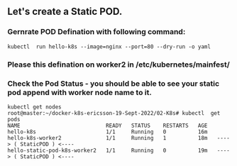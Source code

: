 ## Let's create a Static POD. 

### Gernrate POD Defination with following command: 
```
kubectl  run hello-k8s --image=nginx --port=80 --dry-run -o yaml
```

### Please this defination on worker2 in /etc/kubernetes/mainfest/

### Check the Pod Status - you should be able to see your static pod append with worker node name to it. 

```
kubectl get nodes 
root@master:~/docker-k8s-ericsson-19-Sept-2022/02-K8s# kubectl  get pods
NAME                           READY   STATUS    RESTARTS   AGE
hello-k8s                      1/1     Running   0          16m
hello-k8s-worker2              1/1     Running   1          18m   ----> ( StaticPOD ) <----
hello-static-pod-k8s-worker2   1/1     Running   0          19m   ----> ( StaticPOD ) <----
```



